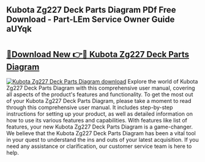 ## Kubota Zg227 Deck Parts Diagram PDf Free Download - Part-LEm Service Owner Guide aUYqk

# <h2><a href="http://dfj40o.blite.top/?on=Kubota+Zg227+Deck+Parts+Diagram">🔗Download New 👉🔴 Kubota Zg227 Deck Parts Diagram</a></h2>

[![Kubota Zg227 Deck Parts Diagram download](https://i.imgur.com/lujVjoI.png)](http://dfj40o.blite.top/?on=Kubota+Zg227+Deck+Parts+Diagram)
Explore the world of Kubota Zg227 Deck Parts Diagram with this comprehensive user manual, covering all aspects of the product's features and functionality. To get the most out of your Kubota Zg227 Deck Parts Diagram, please take a moment to read through this comprehensive user manual. It includes step-by-step instructions for setting up your product, as well as detailed information on how to use its various features and capabilities. With features like list of features, your new Kubota Zg227 Deck Parts Diagram is a game-changer. We believe that the Kubota Zg227 Deck Parts Diagram has been a vital tool in your quest to understand the ins and outs of your latest acquisition. If you need any assistance or clarification, our customer service team is here to help.
